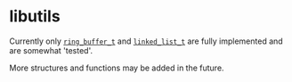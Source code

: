 # libutils

Currently only [`ring_buffer_t`](./src/ringbuffer/) and [`linked_list_t`](./src/linkedlist) are fully implemented and are
somewhat 'tested'.

More structures and functions may be added in the future.
